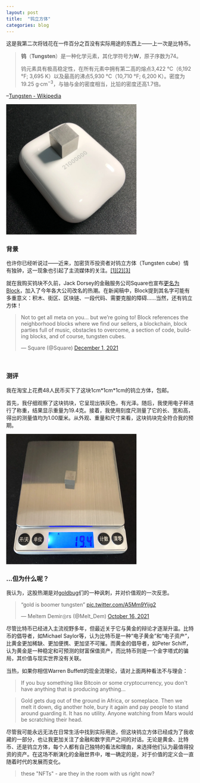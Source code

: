 ```yaml
---
layout: post
title:  "钨立方体"
categories: blog
---
```


这是我第二次将钱花在一件百分之百没有实际用途的东西上——上一次是比特币。

> **钨**（**Tungsten**）是一种化学元素，其化学符号为**W**，原子序数为74。
>
> 钨元素具有极高稳定性，在所有元素中拥有第二高的熔点3,422 °C（6,192 °F; 3,695 K）以及最高的沸点5,930 °C（10,710 °F; 6,200 K）。密度为19.25 g·cm<sup>−3</sup>，与铀与金的密度相当，比铅的密度还高1.7倍。

–[Tungsten - Wikipedia](https://en.wikipedia.org/wiki/Tungsten)

<img src="/images/w-cube-21000000.webp" alt="放置于AirPods充电盒上方的1cm*1cm*1cm钨块；AirPods的激光镌刻信息为“21000000”" width="350"/>

<br>

### 背景
也许你已经听说过——近来，加密货币投资者对钨立方体（Tungsten cube）情有独钟，这一现象也引起了主流媒体的关注。[[1]](https://www.wsj.com/articles/tungsten-cubes-bitcoin-gamestop-crypto-investors-11635431036)[[2]](https://www.businessinsider.com/tungsten-cube-sold-on-amazon-sell-for-thousands-crypto-community-2021-11)[[3]](https://fortune.com/2021/12/02/crypto-tungsten-cube-nfts-midwest-tungsten-service/)

就在我购买钨块不久前，Jack Dorsey的金融服务公司Square也宣布[更名为Block](https://squareup.com/us/en/press/square-changes-name-to-block)，加入了今年各大公司改名的热潮。在新闻稿中，Block提到其名字可能有多重意义：积木、街区、区块链、一段代码、需要克服的障碍......当然，还有钨立方体！


<blockquote class="twitter-tweet" data-dnt="true"><p lang="en" dir="ltr">Not to get all meta on you… but we’re going to! Block references the neighborhood blocks where we find our sellers, a blockchain, block parties full of music, obstacles to overcome, a section of code, building blocks, and of course, tungsten cubes.</p>&mdash; Square (@Square) <a href="https://twitter.com/Square/status/1466158911413760004?ref_src=twsrc%5Etfw">December 1, 2021</a></blockquote> <script async src="https://platform.twitter.com/widgets.js" charset="utf-8"></script>

<br>

### 测评
我在淘宝上花费48人民币买下了这块1cm\*1cm\*1cm的钨立方体，包邮。

首先，我仔细观察了这块钨块，它呈现出铁灰色，有光泽。随后，我使用电子秤进行了称重，结果显示重量为19.4克。接着，我使用刻度尺测量了它的长、宽和高，得出的测量值均为1.00厘米。从外观、重量和尺寸来看，这块钨块完全符合我的预期。

<img src="/images/w-cube-weighed.webp" alt="钨块称重，电子秤读数19.4克" width="350"/>

<br>

### ...但为什么呢？
我认为，这股热潮是对[goldbug](https://en.wikipedia.org/wiki/Gold_bug)们的一种讽刺，并对价值观的一次反思。

<blockquote class="twitter-tweet" data-dnt="true"><p lang="en" dir="ltr">“gold is boomer tungsten” <a href="https://t.co/A5Mm9Yijg2">pic.twitter.com/A5Mm9Yijg2</a></p>&mdash; Meltem Demir◎rs (@Melt_Dem) <a href="https://twitter.com/Melt_Dem/status/1449206607015985153?ref_src=twsrc%5Etfw">October 16, 2021</a></blockquote> <script async src="https://platform.twitter.com/widgets.js" charset="utf-8"></script>

尽管比特币已经进入主流视野多年，但最近关于它与黄金的辩论才逐渐升温。比特币的倡导者，如Michael Saylor等，认为比特币是一种“电子黄金”和“电子资产”，比黄金更加稀缺、更加便携、更加坚不可摧。而黄金的倡导者，如Peter Schiff，认为黄金是一种稳定和可预测的财富保值资产，而比特币则是一个金字塔式的骗局，其价值与现实世界没有关联。

当热，如果你相信Warren Buffett的现金流理论，请对上面两种看法不与理会：
> If you buy something like Bitcoin or some cryptocurrency, you don't have anything that is producing anything...

> Gold gets dug out of the ground in Africa, or someplace. Then we melt it down, dig another hole, bury it again and pay people to stand around guarding it. It has no utility. Anyone watching from Mars would be scratching their head.

尽管我可能永远无法在日常生活中找到实际用途，但这块钨立方体已经成为了我收藏的一部分，也让我更加关注了金融和数字资产之间的对话。无论是黄金、比特币、还是钨立方体，每个人都有自己独特的看法和理由，来选择他们认为最值得投资的资产。在这场不断演化的金融世界中，唯一确定的是，对于价值的定义会一直随着时代的发展而变化。

> these "NFTs" - are they in the room with us right now?